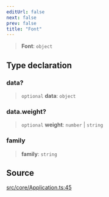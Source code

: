 ```yaml
---
editUrl: false
next: false
prev: false
title: "Font"
---
```


> **Font**: `object`

## Type declaration

### data?

> `optional` **data**: `object`

### data.weight?

> `optional` **weight**: `number` \| `string`

### family

> **family**: `string`

## Source

[src/core/Application.ts:45](https://github.com/relishinc/dill-pixel/blob/10f512f7f577ca5e74162827f11215b28df5ca97/src/core/Application.ts#L45)
